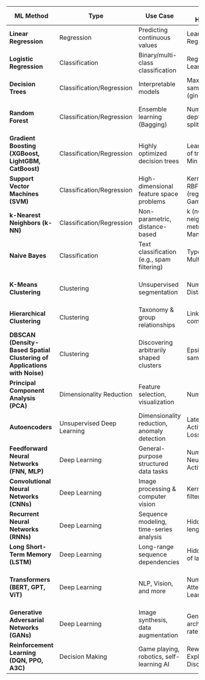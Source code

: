 | ML Method                  | Type                | Use Case                        | Common Hyperparameters                  | Examples |
|----------------------------|---------------------|---------------------------------|-----------------------------------------|----------|
| **Linear Regression**      | Regression         | Predicting continuous values    | Learning rate, Regularization (L1/L2)  | House price prediction, stock forecasting |
| **Logistic Regression**    | Classification     | Binary/multi-class classification | Regularization (L1/L2), Learning rate | Spam detection, customer churn |
| **Decision Trees**         | Classification/Regression | Interpretable models          | Max depth, Min samples split, Criterion (gini/entropy) | Fraud detection, credit scoring |
| **Random Forest**          | Classification/Regression | Ensemble learning (Bagging)  | Number of trees, Max depth, Min samples split | Medical diagnosis, customer segmentation |
| **Gradient Boosting (XGBoost, LightGBM, CatBoost)** | Classification/Regression | Highly optimized decision trees | Learning rate, Number of trees, Max depth, Min samples leaf | Kaggle competitions, fraud detection |
| **Support Vector Machines (SVM)** | Classification/Regression | High-dimensional feature space problems | Kernel type (linear, RBF, poly), C (regularization), Gamma | Text classification, image recognition |
| **k-Nearest Neighbors (k-NN)** | Classification/Regression | Non-parametric, distance-based | k (number of neighbors), Distance metric (Euclidean, Manhattan) | Recommendation systems, image similarity |
| **Naive Bayes**            | Classification     | Text classification (e.g., spam filtering) | Type (Gaussian, Multinomial, Bernoulli) | Email spam detection, sentiment analysis |
| **K-Means Clustering**     | Clustering         | Unsupervised segmentation       | Number of clusters (k), Distance metric | Customer segmentation, anomaly detection |
| **Hierarchical Clustering** | Clustering        | Taxonomy & group relationships  | Linkage type (single, complete, average) | Bioinformatics, document clustering |
| **DBSCAN (Density-Based Spatial Clustering of Applications with Noise)** | Clustering | Discovering arbitrarily shaped clusters | Epsilon (ε), Min samples | Geospatial analysis, anomaly detection |
| **Principal Component Analysis (PCA)** | Dimensionality Reduction | Feature selection, visualization | Number of components | Face recognition, gene expression analysis |
| **Autoencoders**           | Unsupervised Deep Learning | Dimensionality reduction, anomaly detection | Latent dimension, Activation function, Loss function | Anomaly detection, denoising images |
| **Feedforward Neural Networks (FNN, MLP)** | Deep Learning | General-purpose structured data tasks | Number of layers, Neurons per layer, Activation function | Time series forecasting, tabular data predictions |
| **Convolutional Neural Networks (CNNs)** | Deep Learning | Image processing & computer vision | Kernel size, Number of filters, Pooling type | Image classification, object detection |
| **Recurrent Neural Networks (RNNs)** | Deep Learning | Sequence modeling, time-series analysis | Hidden units, Sequence length, Learning rate | Stock market prediction, speech recognition |
| **Long Short-Term Memory (LSTM)** | Deep Learning | Long-range sequence dependencies | Hidden units, Number of layers, Dropout | Machine translation, chatbots |
| **Transformers (BERT, GPT, ViT)** | Deep Learning | NLP, Vision, and more | Number of layers, Attention heads, Learning rate | Text generation, language translation, image classification |
| **Generative Adversarial Networks (GANs)** | Deep Learning | Image synthesis, data augmentation | Generator/Discriminator architecture, Learning rate | Deepfake generation, AI art |
| **Reinforcement Learning (DQN, PPO, A3C)** | Decision Making | Game playing, robotics, self-learning AI | Reward function, Exploration rate, Discount factor | AlphaGo, autonomous vehicles, stock trading |
